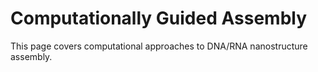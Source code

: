 # Computationally Guided Assembly

This page covers computational approaches to DNA/RNA nanostructure assembly.
